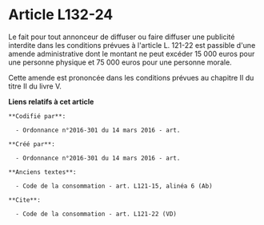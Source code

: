 # Article L132-24

Le fait pour tout annonceur de diffuser ou faire diffuser une publicité interdite dans les conditions prévues à l'article L.
121-22 est passible d'une amende administrative dont le montant ne peut excéder 15 000 euros pour une personne physique et 75
000 euros pour une personne morale. 

Cette amende est prononcée dans les conditions prévues au chapitre II du titre II du livre V.

**Liens relatifs à cet article**

	**Codifié par**:

	  - Ordonnance n°2016-301 du 14 mars 2016 - art.

	**Créé par**:

	  - Ordonnance n°2016-301 du 14 mars 2016 - art.

	**Anciens textes**:

	  - Code de la consommation - art. L121-15, alinéa 6 (Ab)

	**Cite**:

	  - Code de la consommation - art. L121-22 (VD)
